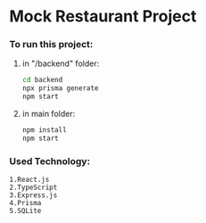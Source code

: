 # Mock Restaurant Project

### To run this project:

1. in "/backend" folder:
    ```bash
    cd backend
    npx prisma generate
    npm start

2. in main folder:
    ```bash
    npm install
    npm start
    

### Used Technology:

    1.React.js
    2.TypeScript
    3.Express.js
    4.Prisma
    5.SQLite


    
